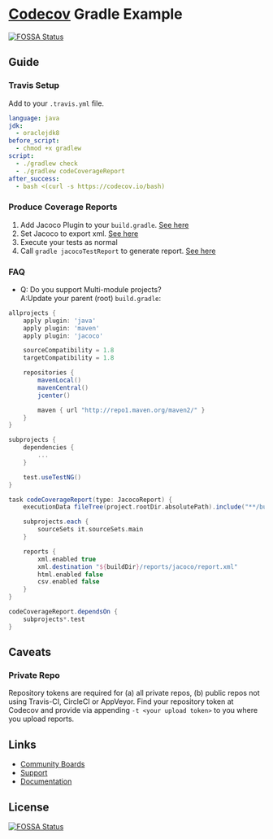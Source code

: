 # [Codecov](https://codecov.io) Gradle Example
[![FOSSA Status](https://app.fossa.com/api/projects/git%2Bgithub.com%2Fcodecov%2Fexample-gradle.svg?type=shield)](https://app.fossa.com/projects/git%2Bgithub.com%2Fcodecov%2Fexample-gradle?ref=badge_shield)


## Guide
### Travis Setup

Add to your `.travis.yml` file.
```yml
language: java
jdk:
  - oraclejdk8
before_script:
  - chmod +x gradlew
script:
  - ./gradlew check
  - ./gradlew codeCoverageReport
after_success:
  - bash <(curl -s https://codecov.io/bash)
```

### Produce Coverage Reports
1. Add Jacoco Plugin to your `build.gradle`. [See here](https://github.com/codecov/example-gradle/blob/master/build.gradle#L5)
2. Set Jacoco to export xml. [See here](https://github.com/codecov/example-gradle/blob/master/build.gradle#L18-L23)
3. Execute your tests as normal
4. Call `gradle jacocoTestReport` to generate report. [See here](https://github.com/codecov/example-gradle/blob/65f88382659cf17c8693c3079941a12c8d004f03/circle.yml#L3)

### FAQ
- Q: Do you support Multi-module projects?<br/>A:Update your parent (root) `build.gradle`:
```groovy
allprojects {
    apply plugin: 'java'
    apply plugin: 'maven'
    apply plugin: 'jacoco'

    sourceCompatibility = 1.8
    targetCompatibility = 1.8

    repositories {
        mavenLocal()
        mavenCentral()
        jcenter()

        maven { url "http://repo1.maven.org/maven2/" }
    }
}

subprojects {
    dependencies {
        ...
    }

    test.useTestNG()
}

task codeCoverageReport(type: JacocoReport) {
    executionData fileTree(project.rootDir.absolutePath).include("**/build/jacoco/*.exec")

    subprojects.each {
        sourceSets it.sourceSets.main
    }

    reports {
        xml.enabled true
        xml.destination "${buildDir}/reports/jacoco/report.xml"
        html.enabled false
        csv.enabled false
    }
}

codeCoverageReport.dependsOn {
    subprojects*.test
}
```

## Caveats
### Private Repo
Repository tokens are required for (a) all private repos, (b) public repos not using Travis-CI, CircleCI or AppVeyor. Find your repository token at Codecov and provide via appending `-t <your upload token>` to you where you upload reports.

## Links
- [Community Boards](https://community.codecov.io)
- [Support](https://codecov.io/support)
- [Documentation](https://docs.codecov.io)


## License
[![FOSSA Status](https://app.fossa.com/api/projects/git%2Bgithub.com%2Fcodecov%2Fexample-gradle.svg?type=large)](https://app.fossa.com/projects/git%2Bgithub.com%2Fcodecov%2Fexample-gradle?ref=badge_large)
